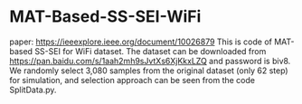 # MAT-Based-SS-SEI-WiFi
paper: https://ieeexplore.ieee.org/document/10026879
This is code of MAT-based SS-SEI for WiFi dataset.
The dataset can be downloaded from https://pan.baidu.com/s/1aah2mh9sJvtXs6XjKkxLZQ and password is biv8. 
We randomly select 3,080 samples from the original dataset (only 62 step) for simulation, and selection approach can be seen from the code SplitData.py.

